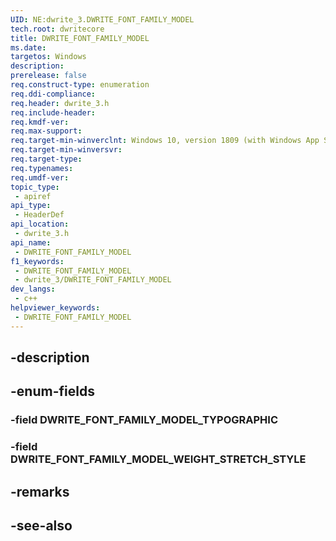 ```yaml
---
UID: NE:dwrite_3.DWRITE_FONT_FAMILY_MODEL
tech.root: dwritecore
title: DWRITE_FONT_FAMILY_MODEL
ms.date: 
targetos: Windows
description: 
prerelease: false
req.construct-type: enumeration
req.ddi-compliance: 
req.header: dwrite_3.h
req.include-header: 
req.kmdf-ver: 
req.max-support: 
req.target-min-winverclnt: Windows 10, version 1809 (with Windows App SDK 0.5 or later)
req.target-min-winversvr: 
req.target-type: 
req.typenames: 
req.umdf-ver: 
topic_type:
 - apiref
api_type:
 - HeaderDef
api_location:
 - dwrite_3.h
api_name:
 - DWRITE_FONT_FAMILY_MODEL
f1_keywords:
 - DWRITE_FONT_FAMILY_MODEL
 - dwrite_3/DWRITE_FONT_FAMILY_MODEL
dev_langs:
 - c++
helpviewer_keywords:
 - DWRITE_FONT_FAMILY_MODEL
---
```


## -description

## -enum-fields

### -field DWRITE_FONT_FAMILY_MODEL_TYPOGRAPHIC

### -field DWRITE_FONT_FAMILY_MODEL_WEIGHT_STRETCH_STYLE

## -remarks

## -see-also

